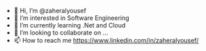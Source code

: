 - 👋 Hi, I’m @zaheralyousef
- 👀 I’m interested in Software Engineering
- 🌱 I’m currently learning .Net and Cloud
- 💞️ I’m looking to collaborate on ...
- 📫 How to reach me https://www.linkedin.com/in/zaheralyousef/

<!---
zaheralyousef/zaheralyousef is a ✨ special ✨ repository because its `README.md` (this file) appears on your GitHub profile.
You can click the Preview link to take a look at your changes.
--->
